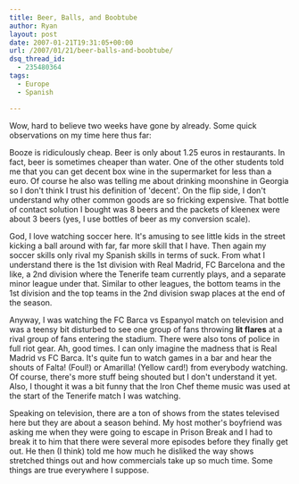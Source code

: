 ```yaml
---
title: Beer, Balls, and Boobtube
author: Ryan
layout: post
date: 2007-01-21T19:31:05+00:00
url: /2007/01/21/beer-balls-and-boobtube/
dsq_thread_id:
  - 235480364
tags:
  - Europe
  - Spanish

---
```

Wow, hard to believe two weeks have gone by already. Some quick observations on
my time here thus far:

Booze is ridiculously cheap. Beer is only about 1.25 euros in restaurants. In
fact, beer is sometimes cheaper than water. One of the other students told me
that you can get decent box wine in the supermarket for less than a euro. Of
course he also was telling me about drinking moonshine in Georgia so I don't
think I trust his definition of 'decent'. On the flip side, I don't understand
why other common goods are so fricking expensive. That bottle of contact
solution I bought was 8 beers and the packets of kleenex were about 3 beers
(yes, I use bottles of beer as my conversion scale).

God, I love watching soccer here. It's amusing to see little kids in the street
kicking a ball around with far, far more skill that I have. Then again my
soccer skills only rival my Spanish skills in terms of suck. From what I
understand there is the 1st division with Real Madrid, FC Barcelona and the
like, a 2nd division where the Tenerife team currently plays, and a separate
minor league under that. Similar to other leagues, the bottom teams in the 1st
division and the top teams in the 2nd division swap places at the end of the
season.

Anyway, I was watching the FC Barca vs Espanyol match on television and was a
teensy bit disturbed to see one group of fans throwing **lit flares** at a
rival group of fans entering the stadium. There were also tons of police in
full riot gear. Ah, good times. I can only imagine the madness that is Real
Madrid vs FC Barca. It's quite fun to watch games in a bar and hear the shouts
of Falta! (Foul!) or Amarilla! (Yellow card!) from everybody watching. Of
course, there's more stuff being shouted but I don't understand it yet. Also, I
thought it was a bit funny that the Iron Chef theme music was used at the start
of the Tenerife match I was watching.

Speaking on television, there are a ton of shows from the states televised here
but they are about a season behind. My host mother's boyfriend was asking me
when they were going to escape in Prison Break and I had to break it to him
that there were several more episodes before they finally get out. He then (I
think) told me how much he disliked the way shows stretched things out and how
commercials take up so much time. Some things are true everywhere I suppose.
